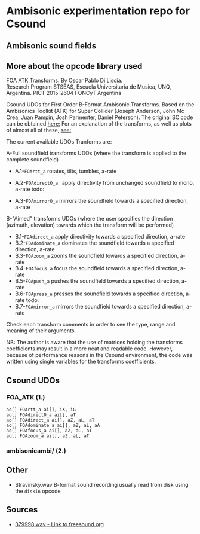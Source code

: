 # Ambisonic experimentation repo for Csound

## Ambisonic sound fields

## More about the opcode library used 
FOA ATK Transforms.
By Oscar Pablo Di Liscia.
<br>Research Program STSEAS, Escuela Universitaria de Musica, UNQ, Argentina. 
PICT 2015-2604 FONCyT Argentina
 
Csound UDOs for First Order B-Format Ambisonic Transforms.
Based on the Ambisonics Toolkit (ATK) for Super Collider (Joseph Anderson, John Mc Crea, Juan Pampin, Josh Parmenter, Daniel Peterson).
The original SC code can be obtained [here:](https://github.com/ambisonictoolkit/atk-sc3/blob/master/Classes/ATKMatrix.sc#L1260)
For an explanation of the transforms, as well as plots of almost all of these, [see:](http://www.ambisonictoolkit.net/documentation/supercollider/)
 
The current available UDOs Tranforms are:
 
A-Full soundfield transforms UDOs
(where the transform is applied to the complete soundfield)
 
* A.1-`FOArtt_a` rotates, tilts, tumbles, a-rate

* A.2-`FOAdirectO_a	` apply directivity from unchanged soundfield to mono, a-rate
	todo:
* A.3-`FOAmirrorO_a` mirrors the soundfield towards a specified direction, a-rate
 
B-"Aimed" transforms UDOs
(where the user specifies the direction (azimuth, elevation) towards which the transform will be performed)
 
* B.1-`FOAdirect_a` apply directivity towards a specified direction, a-rate
* B.2-`FOAdominate_a` dominates the soundfield towards a specified direction, a-rate
* B.3-`FOAzoom_a` zooms the soundfield towards a specified direction, a-rate
* B.4-`FOAfocus_a` focus the soundfield towards a specified direction, a-rate
* B.5-`FOApush_a` pushes the soundfield towards a specified direction, a-rate	
* B.6-`FOApress_a` presses the soundfield towards a specified direction, a-rate
	todo:
* B.7-`FOAmirror_a` mirrors the soundfield towards a specified direction, a-rate
 
Check each transform comments in order to see the type, range and meaning of their arguments.
 
NB: The author is aware that the use of matrices holding the transforms coefficients
may result in a more neat and readable code. 
However, because of performance reasons in the Csound environment, the code was written using single 
variables for the transforms coefficients.

## Csound UDOs

### FOA_ATK (1.)

`ao[] FOArtt_a ai[], iX, iG`
<br>
`ao[] FOAdirect0_a ai[], aT`
<br>
`ao[] FOAdirect_a ai[], aZ, aL, aT`
<br>
`ao[] FOAdominate_a ai[], aZ, aL, aA`
<br>
`ao[] FOAfocus_a ai[], aZ, aL, aT`
<br>
`ao[] FOAzoom_a ai[], aZ, aL, aT`
<br>


### ambisonicambi/ (2.)

## Other

* Stravinsky.wav B-format sound recording usually read from disk using the `diskin` opcode

## Sources

* [379998.wav - Link to freesound.org](https://freesound.org/people/drewhalasz/sounds/379998/)
